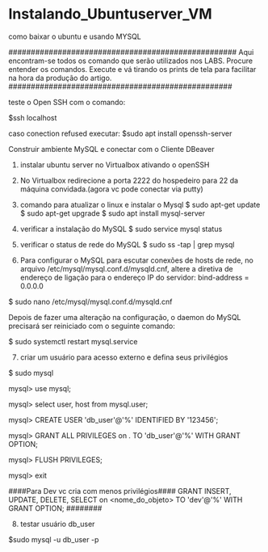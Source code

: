 # Instalando_Ubuntuserver_VM
como baixar o ubuntu e usando MYSQL

###################################################
Aqui encontram-se todos os comando que serão utilizados nos LABS.
Procure entender os comandos.
Execute e vá tirando os prints de tela 
para facilitar na hora da produção do artigo.
##################################################

teste o Open SSH com o comando:

$ssh localhost

caso conection refused executar:
$sudo apt install openssh-server

Construir ambiente MySQL e conectar com o Cliente DBeaver

1. instalar ubuntu server no Virtualbox ativando o openSSH

2. No Virtualbox redirecione a porta 2222 do hospedeiro para 22 da máquina convidada.(agora vc pode conectar via putty)

3. comando para atualizar o linux e instalar o Mysql
$ sudo apt-get update
$ sudo apt-get upgrade
$ sudo apt install mysql-server

4. verificar a instalação do MySQL
$ sudo service mysql status

5. verificar o status de rede do MySQL
$ sudo ss -tap | grep mysql

6. Para configurar o MySQL para escutar conexões de hosts de rede, no arquivo /etc/mysql/mysql.conf.d/mysqld.cnf, altere a diretiva de endereço de ligação para o endereço IP do servidor: bind-address  = 0.0.0.0

$ sudo nano /etc/mysql/mysql.conf.d/mysqld.cnf

Depois de fazer uma alteração na configuração, o daemon do MySQL precisará ser reiniciado com o seguinte comando:

$ sudo systemctl restart mysql.service

7. criar um usuário para acesso externo e defina seus privilégios

$ sudo mysql

mysql> use mysql;

mysql> select user, host from mysql.user;

mysql> CREATE USER 'db_user'@'%' IDENTIFIED BY '123456';

mysql> GRANT ALL PRIVILEGES on *.* TO 'db_user'@'%' WITH GRANT OPTION;

mysql> FLUSH PRIVILEGES;

mysql> exit

####Para Dev vc cria com menos privilégios####
GRANT  INSERT, UPDATE, DELETE, SELECT on <nome_do_objeto> TO 'dev'@'%' WITH GRANT OPTION;
########

8. testar usuário db_user

$sudo mysql -u db_user -p
